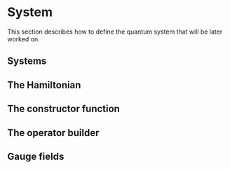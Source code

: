 # System

This section describes how to define the quantum system that will be later worked on.

## Systems

## The Hamiltonian

## The constructor function

## The operator builder

## Gauge fields